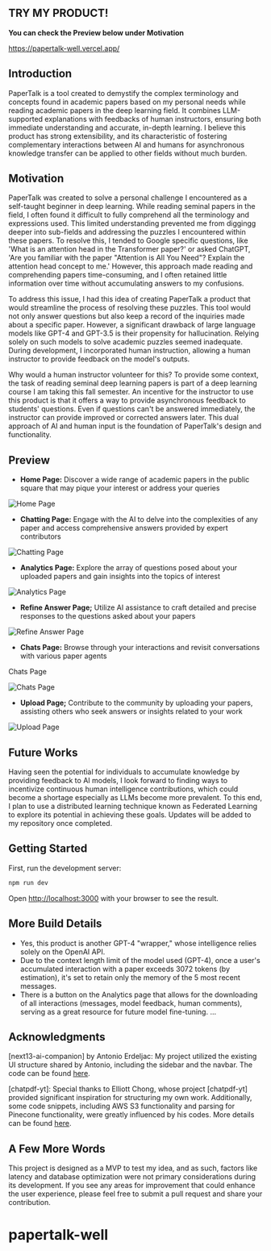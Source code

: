 ## TRY MY PRODUCT!

**You can check the Preview below under Motivation**

https://papertalk-well.vercel.app/

## Introduction

PaperTalk is a tool created to demystify the complex terminology and concepts found in academic papers based on my personal needs while reading academic papers in the deep learning field. It combines LLM-supported explanations with feedbacks of human instructors, ensuring both immediate understanding and accurate, in-depth learning. I believe this product has strong extensibility, and its characteristic of fostering complementary interactions between AI and humans for asynchronous knowledge transfer can be applied to other fields without much burden.

## Motivation

PaperTalk was created to solve a personal challenge I encountered as a self-taught beginner in deep learning. While reading seminal papers in the field, I often found it difficult to fully comprehend all the terminology and expressions used. This limited understanding prevented me from diggingg deeper into sub-fields and addressing the puzzles I encountered within these papers. To resolve this, I tended to Google specific questions, like 'What is an attention head in the Transformer paper?' or asked ChatGPT, 'Are you familiar with the paper "Attention is All You Need"? Explain the attention head concept to me.' However, this approach made reading and comprehending papers time-consuming, and I often retained little information over time without accumulating answers to my confusions.

To address this issue, I had this idea of creating PaperTalk a product that would streamline the process of resolving these puzzles. This tool would not only answer questions but also keep a record of the inquiries made about a specific paper. However, a significant drawback of large language models like GPT-4 and GPT-3.5 is their propensity for hallucination. Relying solely on such models to solve academic puzzles seemed inadequate. During development, I incorporated human instruction, allowing a human instructor to provide feedback on the model's outputs.

Why would a human instructor volunteer for this? To provide some context, the task of reading seminal deep learning papers is part of a deep learning course I am taking this fall semester. An incentive for the instructor to use this product is that it offers a way to provide asynchronous feedback to students' questions. Even if questions can't be answered immediately, the instructor can provide improved or corrected answers later. This dual approach of AI and human input is the foundation of PaperTalk's design and functionality.

## Preview

- **Home Page:** Discover a wide range of academic papers in the public square that may pique your interest or address your queries

![Home Page](public/home_page.png)

- **Chatting Page:** Engage with the AI to delve into the complexities of any paper and access comprehensive answers provided by expert contributors

![Chatting Page](public/chatting_page.png)

- **Analytics Page:** Explore the array of questions posed about your uploaded papers and gain insights into the topics of interest

![Analytics Page](public/comments_page.png)

- **Refine Answer Page;** Utilize AI assistance to craft detailed and precise responses to the questions asked about your papers

![Refine Answer Page](public/refine_page.png)

- **Chats Page:** Browse through your interactions and revisit conversations with various paper agents

Chats Page

![Chats Page](public/chat_page.png)

- **Upload Page;** Contribute to the community by uploading your papers, assisting others who seek answers or insights related to your work

![Upload Page](public/upload_page.png)

## Future Works

Having seen the potential for individuals to accumulate knowledge by providing feedback to AI models, I look forward to finding ways to incentivize continuous human intelligence contributions, which could become a shortage especially as LLMs become more prevalent. To this end, I plan to use a distributed learning technique known as Federated Learning to explore its potential in achieving these goals. Updates will be added to my repository once completed.

## Getting Started

First, run the development server:

```bash
npm run dev
```

Open [http://localhost:3000](http://localhost:3000) with your browser to see the result.

## More Build Details

- Yes, this product is another GPT-4 "wrapper," whose intelligence relies solely on the OpenAI API.
- Due to the context length limit of the model used (GPT-4), once a user's accumulated interaction with a paper exceeds 3072 tokens (by estimation), it's set to retain only the memory of the 5 most recent messages.
- There is a button on the Analytics page that allows for the downloading of all interactions (messages, model feedback, human comments), serving as a great resource for future model fine-tuning.
  ...

## Acknowledgments

[next13-ai-companion] by Antonio Erdeljac: My project utilized the existing UI structure shared by Antonio, including the sidebar and the navbar. The code can be found [here](https://github.com/AntonioErdeljac/next13-ai-companion).

[chatpdf-yt]: Special thanks to Elliott Chong, whose project [chatpdf-yt] provided significant inspiration for structuring my own work. Additionally, some code snippets, including AWS S3 functionality and parsing for Pinecone functionality, were greatly influenced by his codes. More details can be found [here](https://github.com/elliott-chong/chatpdf-yt).

## A Few More Words

This project is designed as a MVP to test my idea, and as such, factors like latency and database optimization were not primary considerations during its development. If you see any areas for improvement that could enhance the user experience, please feel free to submit a pull request and share your contribution.

# papertalk-well
